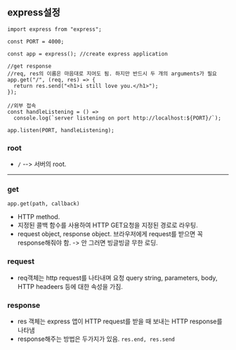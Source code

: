 ## express설정

```
import express from "express";

const PORT = 4000;

const app = express(); //create express application

//get response
//req, res의 이름은 마음대로 지어도 됨. 하지만 반드시 두 개의 arguments가 필요
app.get("/", (req, res) => {
  return res.send("<h1>i still love you.</h1>");
});

//외부 접속
const handleListening = () =>
  console.log(`server listening on port http://localhost:${PORT}/`);

app.listen(PORT, handleListening);
```

### root
- `/` --> 서버의 root.

---------

### get
` app.get(path, callback) `
- HTTP method.
- 지정된 콜백 함수를 사용하여 HTTP GET요청을 지정된 경로로 라우팅.
- request object, response object. 브라우저에게 request를 받으면 꼭 response해줘야 함. -> 안 그러면 빙글빙글 무한 로딩.

### request
- req객체는 http request를 나타내며 요청 query string, parameters, body, HTTP headeers 등에 대한 속성을 가짐.

### response
- res 객체는 express 앱이 HTTP request를 받을 때 보내는 HTTP response를 나타냄
- response해주는 방법은 두가지가 있음.
`res.end, res.send`
